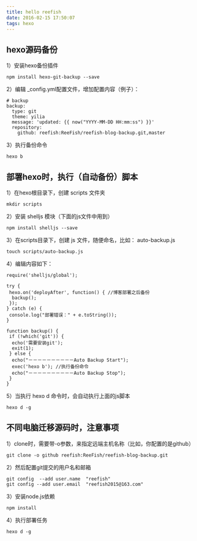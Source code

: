 ```yaml
---
title: hello reefish
date: 2016-02-15 17:50:07
tags: hexo
---
```




## hexo源码备份

1）安装hexo备份插件

```
npm install hexo-git-backup --save
```

2）编辑 _config.yml配置文件，增加配置内容（例子）：

```
# backup
backup:
  type: git
  theme: yilia
  message: 'updated: {{ now("YYYY-MM-DD HH:mm:ss") }}'
  repository:
    github: reefish:ReeFish/reefish-blog-backup.git,master
```

3）执行备份命令

```
hexo b
```

## 部署hexo时，执行（自动备份）脚本

1）在hexo根目录下，创建 scripts 文件夹

```
mkdir scripts
```

2）安装 shelljs 模块（下面的js文件中用到）

```
npm install shelljs --save
```

3）在scripts目录下，创建 js 文件，随便命名，比如： auto-backup.js

```
touch scripts/auto-backup.js
```

4）编辑内容如下：

```
require('shelljs/global');

try {
 hexo.on('deployAfter', function() { //博客部署之后备份
  backup();
 });
} catch (e) {
 console.log("部署错误：" + e.toString());
}

function backup() {
 if (!which('git')) {
  echo('需要安装git');
  exit(1);
 } else {
  echo("－－－－－－－－－－Auto Backup Start");
  exec('hexo b'); //执行备份命令
  echo("－－－－－－－－－－Auto Backup Stop");
 }
}
```

5）当执行 hexo d 命令时，会自动执行上面的js脚本

```
hexo d -g
```

## 不同电脑迁移源码时，注意事项

1）clone时，需要带-o参数，来指定远端主机名称（比如，你配置的是github）

```
git clone -o github reefish:ReeFish/reefish-blog-backup.git
```

2）然后配置git提交的用户名和邮箱

```
git config  --add user.name  "reefish"
git config --add user.email  "reefish2015@163.com"
```
3）安装node.js依赖

```
npm install
```

4）执行部署任务

```
hexo d -g
```
